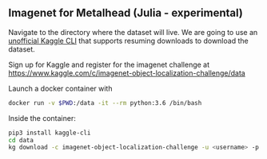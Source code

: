 ## Imagenet for Metalhead (Julia - experimental)

Navigate to the directory where the dataset will live. We are going to use an 
[unofficial Kaggle CLI](https://github.com/floydwch/kaggle-cli) that supports resuming 
downloads to download the dataset.

Sign up for Kaggle and register for the imagenet challenge at <https://www.kaggle.com/c/imagenet-object-localization-challenge/data>

Launch a docker container with

```sh
docker run -v $PWD:/data -it --rm python:3.6 /bin/bash
```
Inside the container:
```sh
pip3 install kaggle-cli
cd data
kg download -c imagenet-object-localization-challenge -u <username> -p <password>
```

